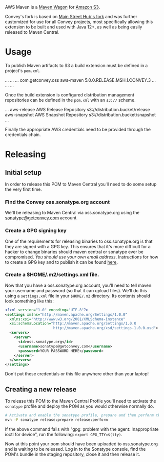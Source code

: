 AWS Maven is a [Maven Wagon][wagon] for [Amazon S3][s3].

Convey's fork is based on [Main Street Hub's fork](https://github.com/mainstreethub/aws-maven) and was further customized for use for all Convey projects, most specifically allowing this extension to be built and used with Java 12+, as well as being easily released to Maven Central.

[wagon]: http://maven.apache.org/wagon/
[s3]: http://aws.amazon.com/s3/

# Usage
To publish Maven artifacts to S3 a build extension must be defined in a project's `pom.xml`.

  <project>
    ...
    <build>
      ...
      <extensions>
        ...
        <extension>
          <groupId>com.getconvey.oss</groupId>
          <artifactId>aws-maven</artifactId>
          <version>5.0.0.RELEASE.MSH.1.CONVEY.3</version>
        </extension>
        ...
      </extensions>
      ...
    </build>
    ...
  </project>

Once the build extension is configured distribution management repositories can be defined in the `pom.xml` with an `s3://` scheme.

  <project>
    ...
    <distributionManagement>
      <repository>
        <id>aws-release</id>
        <name>AWS Release Repository</name>
        <url>s3://distribution.bucket/release</url>
      </repository>
      <snapshotRepository>
        <id>aws-snapshot</id>
        <name>AWS Snapshot Repository</name>
        <url>s3://distribution.bucket/snapshot</url>
      </snapshotRepository>
    </distributionManagement>
    ...
  </project>

Finally the appropriate AWS credentials need to be provided through the credentials chain.

# Releasing

## Initial setup
In order to release this POM to Maven Central you'll need to do some setup
the very first time.

### Find the Convey oss.sonatype.org account
We'll be releasing to Maven Central via oss.sonatype.org using the 
sonatype@getconvey.com account.

### Create a GPG signing key
One of the requirements for releasing binaries to oss.sonatype.org is that
they are signed with a GPG key.  This ensures that it's more difficult for
a hacker to change binaries should maven central or sonatype ever be
compromised. *You should use your own email address*. Instructions for how 
to create a GPG key and to publish it can be found 
[here](http://central.sonatype.org/pages/working-with-pgp-signatures.html).

### Create a $HOME/.m2/settings.xml file.
Now that you have a oss.sonatype.org account, you'll need to tell maven
your username and password (so that it can upload files).  We'll do this
using a `settings.xml` file in your `$HOME/.m2` directory.  Its contents
should look something like this:

```xml
<?xml version="1.0" encoding="UTF-8"?>
<settings xmlns="http://maven.apache.org/Settings/1.0.0"
  xmlns:xsi="http://www.w3.org/2001/XMLSchema-instance"
  xsi:schemaLocation="http://maven.apache.org/Settings/1.0.0
                      http://maven.apache.org/xsd/settings-1.0.0.xsd">
  <servers>
    <server>
      <id>oss.sonatype.org</id>
      <username>sonatype@getconvey.com</username>
      <password>YOUR PASSWORD HERE</password>
    </server>
  </servers>
</settings>
```

Don't put these credentials or this file anywhere other than your laptop!

## Creating a new release

To release this POM to the Maven Central Profile you'll need to activate
the `sonatype` profile and deploy the POM as you would otherwise normally
do.

```bash
# Activate and enable the sonatype profile, prepare and then perform the release.
mvn -P sonatype release:prepare release:perform
```

If the above command fails with "gpg: problem with the agent: Inappropriate
ioctl for device", run the following: `export GPG_TTY=$(tty)`.

Now at this point your pom should have been uploaded to oss.sonatype.org and
is waiting to be released. Log in to the Sonatype console, find the POM's bundle
in the staging repository, close it and then release it.
